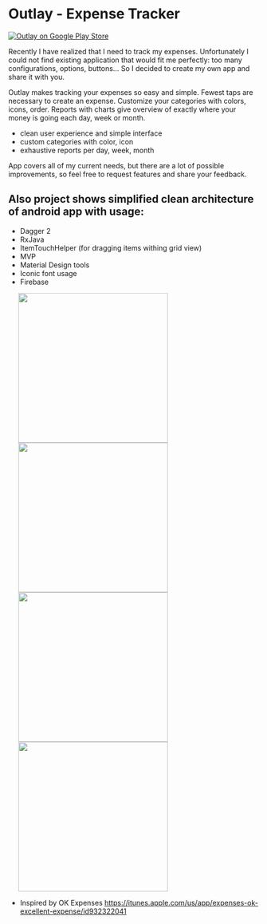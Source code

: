 Outlay - Expense Tracker
====================
[![Outlay on Google Play Store](http://style.anu.edu.au/_anu/images/icons/icon-google-play-small.png)](https://play.google.com/store/apps/details?id=app.outlay)

Recently I have realized that I need to track my expenses. Unfortunately I could not find existing application that would fit me perfectly: too many configurations, options, buttons… So I decided to create my own app and share it with you. 

Outlay makes tracking your expenses so easy and simple. Fewest taps are necessary to create an expense. Customize your categories with colors, icons, order. Reports with charts give overview of exactly where your money is going each day, week or month.

 - clean user experience and simple interface
 - custom categories with color, icon
 - exhaustive reports per day, week, month

App covers all of my current needs, but there are a lot of possible improvements, so feel free to request features and share your feedback.

Also project shows simplified clean architecture of android app with usage:
------------

- Dagger 2
- RxJava
- ItemTouchHelper (for dragging items withing grid view)
- MVP
- Material Design tools
- Iconic font usage
- Firebase


<img width='300' hspace='20' src='https://drive.google.com/uc?id=0B3hs6EXn55WUU3haUVY4ckVPU00' />
<img width='300' hspace='20' src='https://drive.google.com/uc?id=0B3hs6EXn55WUbWhVc1k0WDlfelE' />
<img width='300' hspace='20' src='https://drive.google.com/uc?id=0B3hs6EXn55WUSjktd0h4ckJ5a00' />
<img width='300' hspace='20' src='https://drive.google.com/uc?id=0B3hs6EXn55WULUVUOGliSU9UZUk' />

* Inspired by OK Expenses https://itunes.apple.com/us/app/expenses-ok-excellent-expense/id932322041


